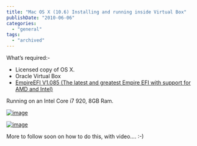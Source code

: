 ```yaml
---
title: "Mac OS X (10.6) Installing and running inside Virtual Box"
publishDate: "2010-06-06"
categories: 
  - "general"
tags:
  - "archived"
---
```


What’s required:-

- Licensed copy of OS X.
- Oracle Virtual Box
- [EmpireEFI V1.085 (The latest and greatest Empire EFI with support for AMD and Intel)](https://prasys.co.cc/2010/01/empire-efi-v-1-085-is-out/)

Running on an Intel Core i7 920, 8GB Ram.

[![image](https://ramberlinggeek.co.uk/wp-content/uploads/2010/06/image_thumb.png "image")](https://ramberlinggeek.co.uk/wp-content/uploads/2010/06/image.png)

[![image](https://ramberlinggeek.co.uk/wp-content/uploads/2010/06/image_thumb1.png "image")](https://ramberlinggeek.co.uk/wp-content/uploads/2010/06/image1.png)

More to follow soon on how to do this, with video…. :-)
